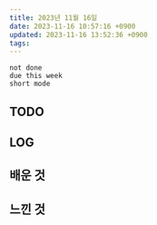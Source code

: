```yaml
---
title: 2023년 11월 16일
date: 2023-11-16 10:57:16 +0900
updated: 2023-11-16 13:52:36 +0900
tags: 
---
```


```tasks
not done 
due this week
short mode
```

## TODO

## LOG

## 배운 것

## 느낀 것